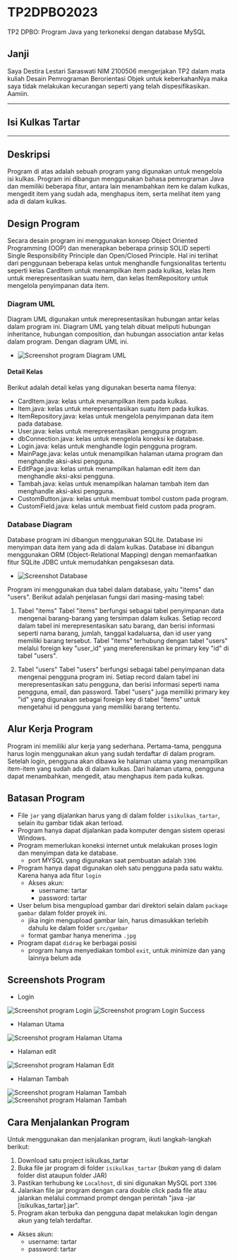 # TP2DPBO2023
TP2 DPBO: Program Java yang terkoneksi dengan database MySQL
## Janji

Saya Destira Lestari Saraswati NIM 2100506 mengerjakan TP2 dalam mata kuliah Desain Pemrograman Berorientasi Objek untuk keberkahanNya maka saya tidak melakukan kecurangan seperti yang telah dispesifikasikan. Aamiin.

-----------------------------------------------------------------------------------------
## Isi Kulkas Tartar
-----------------------------------------------------------------------------------------
## Deskripsi
Program di atas adalah sebuah program yang digunakan untuk mengelola isi kulkas. Program ini dibangun menggunakan bahasa pemrograman Java dan memiliki beberapa fitur, antara lain menambahkan item ke dalam kulkas, mengedit item yang sudah ada, menghapus item, serta melihat item yang ada di dalam kulkas.
## Design Program
Secara desain program ini menggunakan konsep Object Oriented Programming (OOP) dan menerapkan beberapa prinsip SOLID seperti Single Responsibility Principle dan Open/Closed Principle. Hal ini terlihat dari penggunaan beberapa kelas untuk menghandle fungsionalitas tertentu seperti kelas CardItem untuk menampilkan item pada kulkas, kelas Item untuk merepresentasikan suatu item, dan kelas ItemRepository untuk mengelola penyimpanan data item.
### Diagram UML
Diagram UML digunakan untuk merepresentasikan hubungan antar kelas dalam program ini. Diagram UML yang telah dibuat meliputi hubungan inheritance, hubungan composition, dan hubungan association antar kelas dalam program. Dengan diagram UML ini.

- ![Screenshot program Diagram UML](Screenshots/uml.png)
#### Detail Kelas
Berikut adalah detail kelas yang digunakan beserta nama filenya:

- CardItem.java: kelas untuk menampilkan item pada kulkas.
- Item.java: kelas untuk merepresentasikan suatu item pada kulkas.
- ItemRepository.java: kelas untuk mengelola penyimpanan data item pada database.
- User.java: kelas untuk merepresentasikan pengguna program.
- dbConnection.java: kelas untuk mengelola koneksi ke database.
- Login.java: kelas untuk menghandle login pengguna program.
- MainPage.java: kelas untuk menampilkan halaman utama program dan menghandle aksi-aksi pengguna.
- EditPage.java: kelas untuk menampilkan halaman edit item dan menghandle aksi-aksi pengguna.
- Tambah.java: kelas untuk menampilkan halaman tambah item dan menghandle aksi-aksi pengguna.
- CustomButton.java: kelas untuk membuat tombol custom pada program.
- CustomField.java: kelas untuk membuat field custom pada program.
### Database Diagram
Database program ini dibangun menggunakan SQLite. Database ini menyimpan data item yang ada di dalam kulkas. Database ini dibangun menggunakan ORM (Object-Relational Mapping) dengan memanfaatkan fitur SQLite JDBC untuk memudahkan pengaksesan data. 

- ![Screenshot Database](Screenshots/db.jpg)

Program ini menggunakan dua tabel dalam database, yaitu "items" dan "users". Berikut adalah penjelasan fungsi dari masing-masing tabel:

1. Tabel "items"
Tabel "items" berfungsi sebagai tabel penyimpanan data mengenai barang-barang yang tersimpan dalam kulkas. Setiap record dalam tabel ini merepresentasikan satu barang, dan berisi informasi seperti nama barang, jumlah, tanggal kadaluarsa, dan id user yang memiliki barang tersebut. Tabel "items" terhubung dengan tabel "users" melalui foreign key "user_id" yang mereferensikan ke primary key "id" di tabel "users".

2. Tabel "users"
Tabel "users" berfungsi sebagai tabel penyimpanan data mengenai pengguna program ini. Setiap record dalam tabel ini merepresentasikan satu pengguna, dan berisi informasi seperti nama pengguna, email, dan password. Tabel "users" juga memiliki primary key "id" yang digunakan sebagai foreign key di tabel "items" untuk mengetahui id pengguna yang memiliki barang tertentu.

## Alur Kerja Program
Program ini memiliki alur kerja yang sederhana. Pertama-tama, pengguna harus login menggunakan akun yang sudah terdaftar di dalam program. Setelah login, pengguna akan dibawa ke halaman utama yang menampilkan item-item yang sudah ada di dalam kulkas. Dari halaman utama, pengguna dapat menambahkan, mengedit, atau menghapus item pada kulkas.

## Batasan Program
- File `jar` yang dijalankan harus yang di dalam folder `isikulkas_tartar`, selain itu gambar tidak akan terload.
- Program hanya dapat dijalankan pada komputer dengan sistem operasi Windows.
- Program memerlukan koneksi internet untuk melakukan proses login dan menyimpan data ke database.
  - port MYSQL yang digunakan saat pembuatan adalah `3306`
- Program hanya dapat digunakan oleh satu pengguna pada satu waktu. Karena hanya ada fitur `login`
  - Akses akun:
    - username: tartar
    - password: tartar
- User belum bisa mengupload gambar dari direktori selain dalam `package gambar` dalam folder proyek ini.
  - jika ingin mengupload gambar lain, harus dimasukkan terlebih dahulu ke dalam folder `src/gambar`
  - format gambar hanya menerima `.jpg`
- Program dapat `didrag` ke berbagai posisi
  - program hanya menyediakan tombol `exit`, untuk minimize dan yang lainnya belum ada
  
## Screenshots Program
- Login

![Screenshot program Login](Screenshots/login.jpg)
![Screenshot program Login Success](Screenshots/login_suc.jpg)

- Halaman Utama

![Screenshot program Halaman Utama](Screenshots/main.jpg)

- Halaman edit

![Screenshot program Halaman Edit](Screenshots/edit.jpg)

- Halaman Tambah

![Screenshot program Halaman Tambah](Screenshots/add1.jpg)
![Screenshot program Halaman Tambah](Screenshots/add.jpg)

## Cara Menjalankan Program
Untuk menggunakan dan menjalankan program, ikuti langkah-langkah berikut:

1. Download satu project isikulkas_tartar
2. Buka file jar program di folder `isikulkas_tartar` (*bukan* yang di dalam folder dist ataupun folder JAR)
4. Pastikan terhubung ke `Localhost`, di sini digunakan MySQL port `3306`
3. Jalankan file jar program dengan cara double click pada file atau jalankan melalui command prompt dengan perintah "java -jar [isikulkas_tartar].jar".
4. Program akan terbuka dan pengguna dapat melakukan login dengan akun yang telah terdaftar.
  - Akses akun:
    - username: tartar
    - password: tartar
